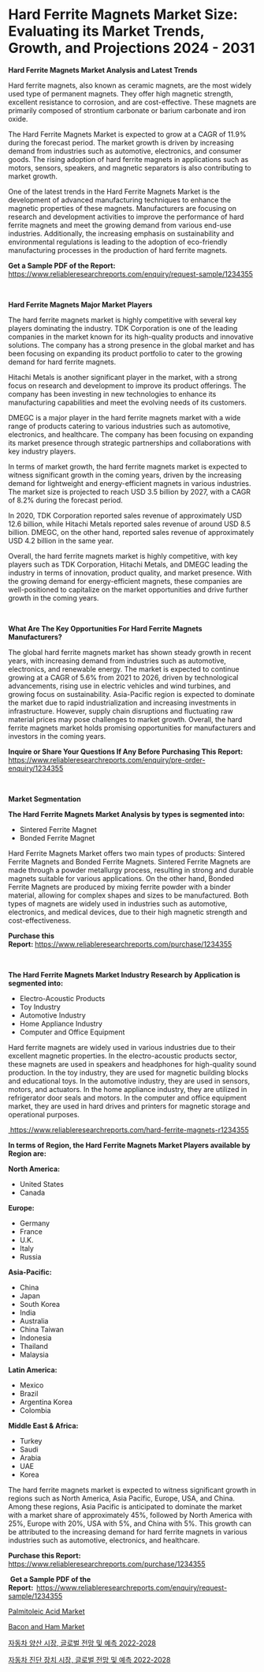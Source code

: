 <p><h1>Hard Ferrite Magnets Market Size: Evaluating its Market Trends, Growth, and Projections 2024 - 2031</h1></p><p><strong>Hard Ferrite Magnets Market Analysis and Latest Trends</strong></p>
<p><p>Hard ferrite magnets, also known as ceramic magnets, are the most widely used type of permanent magnets. They offer high magnetic strength, excellent resistance to corrosion, and are cost-effective. These magnets are primarily composed of strontium carbonate or barium carbonate and iron oxide.</p><p>The Hard Ferrite Magnets Market is expected to grow at a CAGR of 11.9% during the forecast period. The market growth is driven by increasing demand from industries such as automotive, electronics, and consumer goods. The rising adoption of hard ferrite magnets in applications such as motors, sensors, speakers, and magnetic separators is also contributing to market growth.</p><p>One of the latest trends in the Hard Ferrite Magnets Market is the development of advanced manufacturing techniques to enhance the magnetic properties of these magnets. Manufacturers are focusing on research and development activities to improve the performance of hard ferrite magnets and meet the growing demand from various end-use industries. Additionally, the increasing emphasis on sustainability and environmental regulations is leading to the adoption of eco-friendly manufacturing processes in the production of hard ferrite magnets.</p></p>
<p><strong>Get a Sample PDF of the Report:&nbsp;</strong> <a href="https://www.reliableresearchreports.com/enquiry/request-sample/1234355">https://www.reliableresearchreports.com/enquiry/request-sample/1234355</a></p>
<p>&nbsp;</p>
<p><strong>Hard Ferrite Magnets Major Market Players</strong></p>
<p><p>The hard ferrite magnets market is highly competitive with several key players dominating the industry. TDK Corporation is one of the leading companies in the market known for its high-quality products and innovative solutions. The company has a strong presence in the global market and has been focusing on expanding its product portfolio to cater to the growing demand for hard ferrite magnets.</p><p>Hitachi Metals is another significant player in the market, with a strong focus on research and development to improve its product offerings. The company has been investing in new technologies to enhance its manufacturing capabilities and meet the evolving needs of its customers.</p><p>DMEGC is a major player in the hard ferrite magnets market with a wide range of products catering to various industries such as automotive, electronics, and healthcare. The company has been focusing on expanding its market presence through strategic partnerships and collaborations with key industry players.</p><p>In terms of market growth, the hard ferrite magnets market is expected to witness significant growth in the coming years, driven by the increasing demand for lightweight and energy-efficient magnets in various industries. The market size is projected to reach USD 3.5 billion by 2027, with a CAGR of 8.2% during the forecast period.</p><p>In 2020, TDK Corporation reported sales revenue of approximately USD 12.6 billion, while Hitachi Metals reported sales revenue of around USD 8.5 billion. DMEGC, on the other hand, reported sales revenue of approximately USD 4.2 billion in the same year.</p><p>Overall, the hard ferrite magnets market is highly competitive, with key players such as TDK Corporation, Hitachi Metals, and DMEGC leading the industry in terms of innovation, product quality, and market presence. With the growing demand for energy-efficient magnets, these companies are well-positioned to capitalize on the market opportunities and drive further growth in the coming years.</p></p>
<p>&nbsp;</p>
<p><strong>What Are The Key Opportunities For Hard Ferrite Magnets Manufacturers?</strong></p>
<p><p>The global hard ferrite magnets market has shown steady growth in recent years, with increasing demand from industries such as automotive, electronics, and renewable energy. The market is expected to continue growing at a CAGR of 5.6% from 2021 to 2026, driven by technological advancements, rising use in electric vehicles and wind turbines, and growing focus on sustainability. Asia-Pacific region is expected to dominate the market due to rapid industrialization and increasing investments in infrastructure. However, supply chain disruptions and fluctuating raw material prices may pose challenges to market growth. Overall, the hard ferrite magnets market holds promising opportunities for manufacturers and investors in the coming years.</p></p>
<p><strong>Inquire or Share Your Questions If Any Before Purchasing This Report:</strong> <a href="https://www.reliableresearchreports.com/enquiry/pre-order-enquiry/1234355">https://www.reliableresearchreports.com/enquiry/pre-order-enquiry/1234355</a></p>
<p>&nbsp;</p>
<p><strong>Market Segmentation</strong></p>
<p><strong>The Hard Ferrite Magnets Market Analysis by types is segmented into:</strong></p>
<p><ul><li>Sintered Ferrite Magnet</li><li>Bonded Ferrite Magnet</li></ul></p>
<p><p>Hard Ferrite Magnets Market offers two main types of products: Sintered Ferrite Magnets and Bonded Ferrite Magnets. Sintered Ferrite Magnets are made through a powder metallurgy process, resulting in strong and durable magnets suitable for various applications. On the other hand, Bonded Ferrite Magnets are produced by mixing ferrite powder with a binder material, allowing for complex shapes and sizes to be manufactured. Both types of magnets are widely used in industries such as automotive, electronics, and medical devices, due to their high magnetic strength and cost-effectiveness.</p></p>
<p><strong>Purchase this Report:&nbsp;</strong><a href="https://www.reliableresearchreports.com/purchase/1234355">https://www.reliableresearchreports.com/purchase/1234355</a></p>
<p>&nbsp;</p>
<p><strong>The Hard Ferrite Magnets Market Industry Research by Application is segmented into:</strong></p>
<p><ul><li>Electro-Acoustic Products</li><li>Toy Industry</li><li>Automotive Industry</li><li>Home Appliance Industry</li><li>Computer and Office Equipment</li></ul></p>
<p><p>Hard ferrite magnets are widely used in various industries due to their excellent magnetic properties. In the electro-acoustic products sector, these magnets are used in speakers and headphones for high-quality sound production. In the toy industry, they are used for magnetic building blocks and educational toys. In the automotive industry, they are used in sensors, motors, and actuators. In the home appliance industry, they are utilized in refrigerator door seals and motors. In the computer and office equipment market, they are used in hard drives and printers for magnetic storage and operational purposes.</p></p>
<p><a href="https://www.reliableresearchreports.com/hard-ferrite-magnets-r1234355">&nbsp;https://www.reliableresearchreports.com/hard-ferrite-magnets-r1234355</a></p>
<p><strong>In terms of Region, the Hard Ferrite Magnets Market Players available by Region are:</strong></p>
<p>
    <p> <strong> North America: </strong>
        <ul>
            <li>United States</li>
            <li>Canada</li>
        </ul>
        </p> 
    <p> <strong> Europe: </strong>
        <ul>
            <li>Germany</li>
            <li>France</li>
            <li>U.K.</li>
            <li>Italy</li>
            <li>Russia</li>
        </ul>
        </p> 
    <p> <strong> Asia-Pacific: </strong>
        <ul>
            <li>China</li>
            <li>Japan</li>
            <li>South Korea</li>
            <li>India</li>
            <li>Australia</li>
            <li>China Taiwan</li>
            <li>Indonesia</li>
            <li>Thailand</li>
            <li>Malaysia</li>
        </ul>
        </p> 
    <p> <strong> Latin America: </strong>
        <ul>
            <li>Mexico</li>
            <li>Brazil</li>
            <li>Argentina Korea</li>
            <li>Colombia</li>
        </ul>
        </p> 
    <p> <strong> Middle East & Africa: </strong>
        <ul>
            <li>Turkey</li>
            <li>Saudi</li>
            <li>Arabia</li>
            <li>UAE</li>
            <li>Korea</li>
        </ul>
    </p>
    </p>
<p><p>The hard ferrite magnets market is expected to witness significant growth in regions such as North America, Asia Pacific, Europe, USA, and China. Among these regions, Asia Pacific is anticipated to dominate the market with a market share of approximately 45%, followed by North America with 25%, Europe with 20%, USA with 5%, and China with 5%. This growth can be attributed to the increasing demand for hard ferrite magnets in various industries such as automotive, electronics, and healthcare.</p></p>
<p><strong>Purchase this Report: </strong><a href="https://www.reliableresearchreports.com/purchase/1234355">https://www.reliableresearchreports.com/purchase/1234355</a></p>
<p>&nbsp;<strong>Get a Sample PDF of the Report:&nbsp;&nbsp;</strong><a href="https://www.reliableresearchreports.com/enquiry/request-sample/1234355">https://www.reliableresearchreports.com/enquiry/request-sample/1234355</a></p>
<p><strong></strong></p>
<p><p><a href="https://github.com/GroverBarry/Market-Research-Report-List-6/blob/main/palmitoleic-acid-market.md">Palmitoleic Acid Market</a></p><p><a href="https://github.com/ayamsauke86/Market-Research-Report-List-1/blob/main/bacon-and-ham-market.md">Bacon and Ham Market</a></p><p><a href="https://github.com/wallacBahrtyinger567686/Market-Research-Report-List-2/blob/main/5807667131173.md">자동차 양산 시장, 글로벌 전망 및 예측 2022-2028</a></p><p><a href="https://github.com/WilburKihn5676/Market-Research-Report-List-2/blob/main/5555171131172.md">자동차 진단 장치 시장, 글로벌 전망 및 예측 2022-2028</a></p></p>